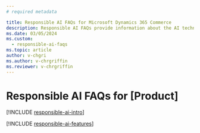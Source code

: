 ```yaml
---
# required metadata

title: Responsible AI FAQs for Microsoft Dynamics 365 Commerce
description: Responsible AI FAQs provide information about the AI technology used in Microsoft Dynamics 365 Commerce, along with key considerations and details about how the AI is used, how it was tested and evaluated, and any specific limitations.
ms.date: 03/05/2024
ms.custom: 
  - responsible-ai-faqs
ms.topic: article
author: v-chgri
ms.author: v-chrgriffin
ms.reviewer: v-chrgriffin
---
```


# Responsible AI FAQs for [Product]

[!INCLUDE [responsible-ai-intro](../../includes/responsible-ai-intro.md)]

[!INCLUDE [responsible-ai-features](../../includes/responsible-ai-features.md)]

<!-- - [Feature](Link) -->
